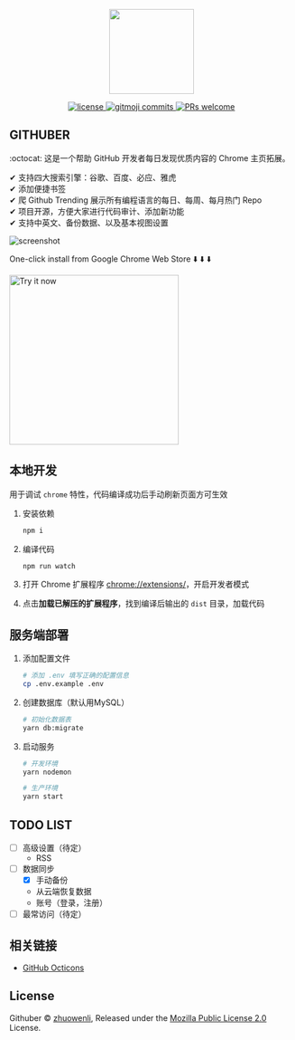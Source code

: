 <p align="center">
    <img src="./assets/logo.png" width="150" />
</p>
<p align="center">
    <a href="https://github.com/zhuowenli/githuber/blob/master/LICENSE">
        <img src="https://img.shields.io/github/license/zhuowenli/githuber?style=flat-square" alt="license">
    </a>
    <a href="https://gitmoji.carloscuesta.me" target="_blank">
        <img src="https://img.shields.io/badge/Gitmoji%20Commits-%20😜-FFDD67.svg?style=flat-square" alt="gitmoji commits">
    </a>
    <a href="https://github.com/zhuowenli/githuber/pulls">
        <img src="https://img.shields.io/badge/PRs-welcome-brightgreen.svg?style=flat-square" alt="PRs welcome">
    </a>
</p>

## GITHUBER

:octocat: 这是一个帮助 GitHub 开发者每日发现优质内容的 Chrome 主页拓展。

✔ 支持四大搜索引擎：谷歌、百度、必应、雅虎<br>
✔ 添加便捷书签<br>
✔ 爬 Github Trending 展示所有编程语言的每日、每周、每月热门 Repo<br>
✔ 项目开源，方便大家进行代码审计、添加新功能<br>
✔ 支持中英文、备份数据、以及基本视图设置

![screenshot](./assets/0.png)

One-click install from Google Chrome Web Store ⬇️ ⬇️ ⬇️

<a target="_blank" href="https://chrome.google.com/webstore/detail/githuber/janmcneaglgklfljjcpihkkomeghljnf"><img alt="Try it now"  width="300" src="https://raw.github.com/GoogleChrome/chrome-app-samples/master/tryitnowbutton.png" title="Click here to install this sample from the Chrome Web Store"></img></a>

## 本地开发

用于调试 `chrome` 特性，代码编译成功后手动刷新页面方可生效

1. 安装依赖

    ```bash
    npm i
    ```

2. 编译代码

    ```bash
    npm run watch
    ```

3. 打开 Chrome 扩展程序 [chrome://extensions/](chrome://extensions/)，开启开发者模式
4. 点击**加载已解压的扩展程序**，找到编译后输出的 `dist` 目录，加载代码

## 服务端部署

1. 添加配置文件

    ```bash
    # 添加 .env 填写正确的配置信息
    cp .env.example .env
    ```

2. 创建数据库（默认用MySQL）

    ```bash
    # 初始化数据表
    yarn db:migrate
    ```

3. 启动服务

    ```bash
    # 开发环境
    yarn nodemon

    # 生产环境
    yarn start
    ```

## TODO LIST

- [ ] 高级设置（待定）
    - RSS
- [ ] 数据同步
    - [x] 手动备份
    - 从云端恢复数据
    - 账号（登录，注册）
- [ ] 最常访问（待定）

## 相关链接

- [GitHub Octicons](https://octicons.github.com/)

## License

Githuber © [zhuowenli](https://github.com/zhuowenli), Released under the [Mozilla Public License 2.0](./LICENSE) License.

